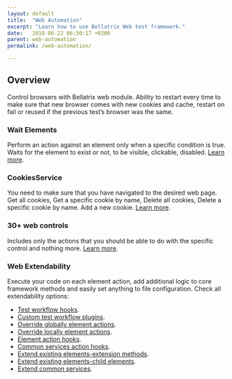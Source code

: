 ```yaml
---
layout: default
title:  "Web Automation"
excerpt: "Learn how to use Bellatrix Web test framework."
date:   2018-06-22 06:50:17 +0200
parent: web-automation
permalink: /web-automation/

---
```

Overview
--------
Control browsers with Bellatrix web module. Ability to restart every time to make sure that new browser comes with new cookies and cache, restart on fail or reused if the previous test’s browser was the same.


### Wait Elements ###
Perform an action against an element only when a specific condition is true. Waits for the element to exist or not, to be visible, clickable, disabled. [Learn more](https://docs.bellatrix.solutions/web-automation/wait-for-elements/).

### CookiesService ###
You need to make sure that you have navigated to the desired web page. Get all cookies, Get a specific cookie by name, Delete all cookies, Delete a specific cookie by name. Add a new cookie. [Learn more](https://docs.bellatrix.solutions/web-automation/cookies-service/).

### 30+ web controls ###
Includes only the actions that you should be able to do with the specific control and nothing more.
[Learn more](https://docs.bellatrix.solutions/web-automation/common-controls/).

### Web Extendability ###
Execute your code on each element action, add additional logic to core framework methods and easily set anything to file configuration. Check all extendability options:

- [Test workflow hooks](https://docs.bellatrix.solutions/web-automation/extensibility-test-workflow-hooks/).
- [Custom test workflow plugins](https://docs.bellatrix.solutions/web-automation/extensibility-custom-test-workflow-plugins/).
- [Override globally element actions](https://docs.bellatrix.solutions/web-automation/extensibility-override-globally-element-actions/).
- [Override locally element actions](https://docs.bellatrix.solutions/web-automation/extensibility-override-locally-element-actions/).
- [Element action hooks](https://docs.bellatrix.solutions/web-automation/extensibility-element-action-hooks/).
- [Common services action hooks](https://docs.bellatrix.solutions/web-automation/extensibility-common-services-action-hooks/).
- [Extend existing elements-extension methods](https://docs.bellatrix.solutions/web-automation/extensibility-extend-existing-elements-extension-methods/).
- [Extend existing elements-child elements](https://docs.bellatrix.solutions/web-automation/extensibility-extend-existing-elements-child-elements/).
- [Extend common services](https://docs.bellatrix.solutions/web-automation/extensibility-extend-common-services/).







